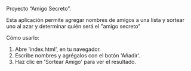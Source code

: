 Proyecto “Amigo Secreto”.

Esta aplicación permite agregar nombres de amigos a una lista y sortear uno al azar y determinar quién será el "amigo secreto"

Cómo usarlo:
1. Abre 'index.html', en tu navegador.
2. Escribe nombres y agrégalos con el botón 'Añadir'.
3. Haz clic en 'Sortear Amigo' para ver el resultado.
